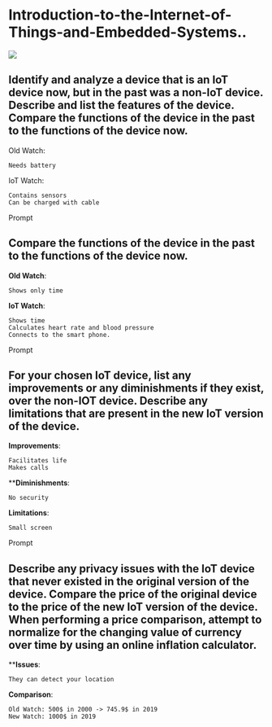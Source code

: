 # Introduction-to-the-Internet-of-Things-and-Embedded-Systems..



![](https://www.google.com/url?sa=i&url=https%3A%2F%2Fwww.codeproject.com%2FArticles%2F832492%2FStage-Introduction-to-the-Internet-of-Things-Wha&psig=AOvVaw3AqAvHzctD7kF2aDliggRJ&ust=1599068541607000&source=images&cd=vfe&ved=0CAIQjRxqFwoTCPCfx9fAyOsCFQAAAAAdAAAAABAD)










## Identify and analyze a device that is an IoT device now, but in the past was a non-IoT device. Describe and list the features of the device. Compare the functions of the device in the past to the functions of the device now.

Old Watch:

    Needs battery

IoT Watch:

    Contains sensors
    Can be charged with cable

Prompt

## Compare the functions of the device in the past to the functions of the device now.

**Old Watch**:

    Shows only time

**IoT Watch**:

    Shows time
    Calculates heart rate and blood pressure
    Connects to the smart phone.

Prompt

## For your chosen IoT device, list any improvements or any diminishments if they exist, over the non-IOT device. Describe any limitations that are present in the new IoT version of the device.

**Improvements**:

    Facilitates life
    Makes calls

****Diminishments**:

    No security

**Limitations**:

    Small screen

Prompt

## Describe any privacy issues with the IoT device that never existed in the original version of the device. Compare the price of the original device to the price of the new IoT version of the device. When performing a price comparison, attempt to normalize for the changing value of currency over time by using an online inflation calculator.

****Issues**:

    They can detect your location

**Comparison**:

    Old Watch: 500$ in 2000 -> 745.9$ in 2019
    New Watch: 1000$ in 2019


